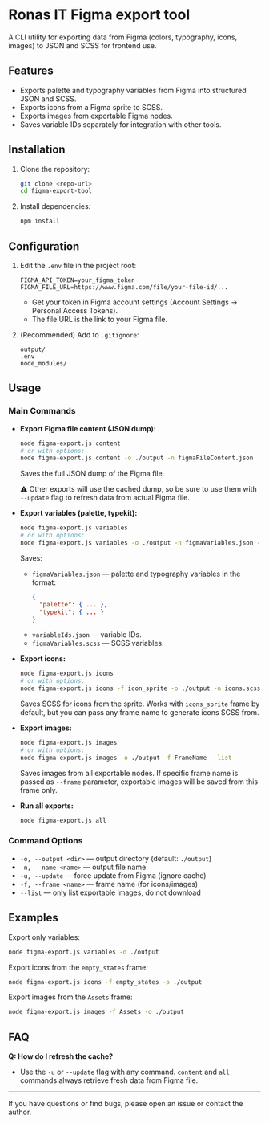 # Ronas IT Figma export tool

A CLI utility for exporting data from Figma (colors, typography, icons, images) to JSON and SCSS for frontend use.

## Features
- Exports palette and typography variables from Figma into structured JSON and SCSS.
- Exports icons from a Figma sprite to SCSS.
- Exports images from exportable Figma nodes.
- Saves variable IDs separately for integration with other tools.

## Installation
1. Clone the repository:
   ```bash
   git clone <repo-url>
   cd figma-export-tool
   ```
2. Install dependencies:
   ```bash
   npm install
   ```

## Configuration
1. Edit the `.env` file in the project root:
   ```env
   FIGMA_API_TOKEN=your_figma_token
   FIGMA_FILE_URL=https://www.figma.com/file/your-file-id/...
   ```
   - Get your token in Figma account settings (Account Settings → Personal Access Tokens).
   - The file URL is the link to your Figma file.

2. (Recommended) Add to `.gitignore`:
   ```
   output/
   .env
   node_modules/
   ```

## Usage

### Main Commands

- **Export Figma file content (JSON dump):**
  ```bash
  node figma-export.js content
  # or with options:
  node figma-export.js content -o ./output -n figmaFileContent.json
  ```
  Saves the full JSON dump of the Figma file. 
  
  ⚠️ Other exports will use the cached dump, so be sure to use them with `--update` flag to refresh data from actual Figma file.

- **Export variables (palette, typekit):**
  ```bash
  node figma-export.js variables
  # or with options:
  node figma-export.js variables -o ./output -n figmaVariables.json -u
  ```
  Saves:
  - `figmaVariables.json` — palette and typography variables in the format:
    ```json
    {
      "palette": { ... },
      "typekit": { ... }
    }
    ```
  - `variableIds.json` — variable IDs.
  - `figmaVariables.scss` — SCSS variables.

- **Export icons:**
  ```bash
  node figma-export.js icons
  # or with options:
  node figma-export.js icons -f icon_sprite -o ./output -n icons.scss
  ```
  Saves SCSS for icons from the sprite. Works with `icons_sprite` frame by default, but you can pass any frame name to generate icons SCSS from.

- **Export images:**
  ```bash
  node figma-export.js images
  # or with options:
  node figma-export.js images -o ./output -f FrameName --list
  ```
  Saves images from all exportable nodes. If specific frame name is passed as `--frame` parameter, exportable images will be saved from this frame only.

- **Run all exports:**
  ```bash
  node figma-export.js all
  ```

### Command Options
- `-o, --output <dir>` — output directory (default: `./output`)
- `-n, --name <name>` — output file name
- `-u, --update` — force update from Figma (ignore cache)
- `-f, --frame <name>` — frame name (for icons/images)
- `--list` — only list exportable images, do not download

## Examples

Export only variables:
```bash
node figma-export.js variables -o ./output
```

Export icons from the `empty_states` frame:
```bash
node figma-export.js icons -f empty_states -o ./output
```

Export images from the `Assets` frame:
```bash
node figma-export.js images -f Assets -o ./output
```

## FAQ

**Q: How do I refresh the cache?**
- Use the `-u` or `--update` flag with any command. `content` and `all` commands always retrieve fresh data from Figma file.

---

If you have questions or find bugs, please open an issue or contact the author. 